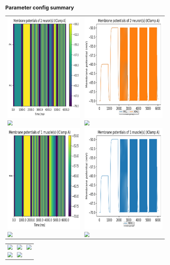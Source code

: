### Parameter config summary 
<table>

<tr>
  <td><a href="neurons_A_IClamp.png"><img alt=" " src="neurons_A_IClamp.png" height="320"/></a></td>
  <td><a href="traces_neuron_IClamp_A.png"><img alt=" " src="traces_neuron_IClamp_A.png" height="320"/></a></td>
</tr>

<tr>
  <td><a href="neuron_activity_A_IClamp.png"><img alt=" " src="neuron_activity_A_IClamp.png" height="320"/></a></td>
  <td><a href="traces_neuron_activity_IClamp_A.png"><img alt=" " src="traces_neuron_activity_IClamp_A.png" height="320"/></a></td>
</tr>

<tr>
  <td><a href="muscles_A_IClamp.png"><img alt=" " src="muscles_A_IClamp.png" height="320"/></a></td>
  <td><a href="traces_muscles_IClamp_A.png"><img alt=" " src="traces_muscles_IClamp_A.png" height="320"/></a></td>
</tr>

<tr>
  <td><a href="muscle_activity_A_IClamp.png"><img alt=" " src="muscle_activity_A_IClamp.png" height="320"/></a></td>
  <td><a href="traces_muscles_activity_IClamp_A.png"><img alt=" " src="traces_muscles_activity_IClamp_A.png" height="320"/></a></td>
</tr>
</table>
<table>

<tr><td><a href="c302_A_IClamp_exc_to_neurons.png"><img alt=" " src="c302_A_IClamp_exc_to_neurons.png" height="320"/></a></td>

  <td><a href="c302_A_IClamp_inh_to_neurons.png"><img alt=" " src="c302_A_IClamp_inh_to_neurons.png" height="320"/></a></td>

  <td><a href="c302_A_IClamp_elec_to_neurons.png"><img alt=" " src="c302_A_IClamp_elec_to_neurons.png" height="320"/></a></td></tr>

<tr><td><a href="c302_A_IClamp_exc_to_muscles.png"><img alt=" " src="c302_A_IClamp_exc_to_muscles.png" height="320"/></a></td>

  <td><a href="c302_A_IClamp_inh_to_muscles.png"><img alt=" " src="c302_A_IClamp_inh_to_muscles.png" height="320"/></a></td></tr>
</table>
